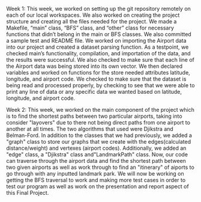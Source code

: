 Week 1:
This week, we worked on setting up the git repository remotely on each of our local workspaces. We also worked on creating the project structure and creating all the files needed for the project. We made a Makefile, “main” class, “BFS” class, and “other” class for necessary functions that didn’t belong in the main or BFS classes. We also committed a sample test and README file. We worked on importing the Airport data into our project and created a dataset parsing function. As a testpoint, we checked main’s functionality, compilation, and importation of the data, and the results were successful. We also checked to make sure that each line of the Airport data was being stored into its own vector. We then declared variables and worked on functions for the store needed attributes latitude, longitude, and airport code. We checked to make sure that the dataset is being read and processed properly, by checking to see that we were able to print any line of data or any specific data we wanted based on latitude, longitude, and airport code.

Week 2:
This week, we worked on the main component of the project which is to find the shortest paths between two particular airports, taking into consider "layovers" due to there not being direct paths from one airport to another at all times. The two algorithms that used were Djikstra and Belman-Ford. In addition to the classes that we had previously, we added a "graph" class to store our graphs that we create with the edges(calculated distance/weight) and vertexes (airport codes). Additionally, we added an "edge" class, a "Djikstra" class and"LandmarkPath" class. Now, our code can traverse through the airport data and find the shortest path between two given airports as well as work through to find an "itinerary" of aiports to go through with any inputted landmark park. We will now be working on getting the BFS traversal to work and making more test cases in order to test our program as well as work on the presentation and report aspect of this Final Project.
